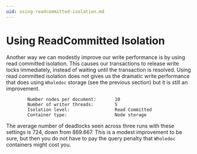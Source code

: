 ```yaml
---
uid: using-readcommitted-isolation.md
---
```


# Using ReadCommitted Isolation

Another way we can modestly improve our write performance is by using read committed isolation. This causes our transactions to release write locks immediately, instead of waiting until the transaction is resolved. Using read committed isolation does not gives us the dramatic write performance that does using `Wholedoc` storage (see the previous section) but it is still an improvement.



```
        Number nodes per document:       10
        Number of writer threads:        5
        Isolation level:                 Read Committed
        Container type:                  Node storage
```

The average number of deadlocks seen across three runs with these settings is 724, down from 869.667. This is a modest improvement to be sure, but then you do not have to pay the query penalty that `Wholedoc` containers might cost you.